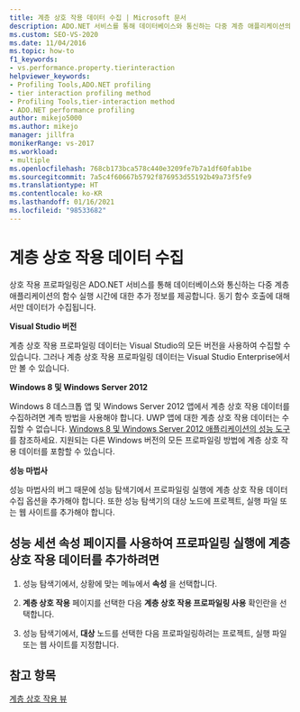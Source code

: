 ```yaml
---
title: 계층 상호 작용 데이터 수집 | Microsoft 문서
description: ADO.NET 서비스를 통해 데이터베이스와 통신하는 다중 계층 애플리케이션의 계층 프로파일링 정보를 수집하는 방법을 알아봅니다.
ms.custom: SEO-VS-2020
ms.date: 11/04/2016
ms.topic: how-to
f1_keywords:
- vs.performance.property.tierinteraction
helpviewer_keywords:
- Profiling Tools,ADO.NET profiling
- tier interaction profiling method
- Profiling Tools,tier-interaction method
- ADO.NET performance profiling
author: mikejo5000
ms.author: mikejo
manager: jillfra
monikerRange: vs-2017
ms.workload:
- multiple
ms.openlocfilehash: 768cb173bca578c440e3209fe7b7a1df60fab1be
ms.sourcegitcommit: 7a5c4f60667b5792f876953d55192b49a73f5fe9
ms.translationtype: HT
ms.contentlocale: ko-KR
ms.lasthandoff: 01/16/2021
ms.locfileid: "98533682"
---
```

# <a name="collect-tier-interaction-data"></a>계층 상호 작용 데이터 수집

상호 작용 프로파일링은 ADO.NET 서비스를 통해 데이터베이스와 통신하는 다중 계층 애플리케이션의 함수 실행 시간에 대한 추가 정보를 제공합니다. 동기 함수 호출에 대해서만 데이터가 수집됩니다.

**Visual Studio 버전**

계층 상호 작용 프로파일링 데이터는 Visual Studio의 모든 버전을 사용하여 수집할 수 있습니다. 그러나 계층 상호 작용 프로파일링 데이터는 Visual Studio Enterprise에서만 볼 수 있습니다.

**Windows 8 및 Windows Server 2012**

Windows 8 데스크톱 앱 및 Windows Server 2012 앱에서 계층 상호 작용 데이터를 수집하려면 계측 방법을 사용해야 합니다. UWP 앱에 대한 계층 상호 작용 데이터는 수집할 수 없습니다. [Windows 8 및 Windows Server 2012 애플리케이션의 성능 도구](../profiling/performance-tools-on-windows-8-and-windows-server-2012-applications.md)를 참조하세요. 지원되는 다른 Windows 버전의 모든 프로파일링 방법에 계층 상호 작용 데이터를 포함할 수 있습니다.

**성능 마법사**

성능 마법사의 버그 때문에 성능 탐색기에서 프로파일링 실행에 계층 상호 작용 데이터 수집 옵션을 추가해야 합니다. 또한 성능 탐색기의 대상 노드에 프로젝트, 실행 파일 또는 웹 사이트를 추가해야 합니다.

## <a name="to-add-tier-interaction-data-to-a-profiling-run-by-using-the-performance-session-property-pages"></a>성능 세션 속성 페이지를 사용하여 프로파일링 실행에 계층 상호 작용 데이터를 추가하려면

1. 성능 탐색기에서, 상황에 맞는 메뉴에서 **속성** 을 선택합니다.

2. **계층 상호 작용** 페이지를 선택한 다음 **계층 상호 작용 프로파일링 사용** 확인란을 선택합니다.

3. 성능 탐색기에서, **대상** 노드를 선택한 다음 프로파일링하려는 프로젝트, 실행 파일 또는 웹 사이트를 지정합니다.

## <a name="see-also"></a>참고 항목

[계층 상호 작용 뷰](../profiling/tier-interactions-view.md)
